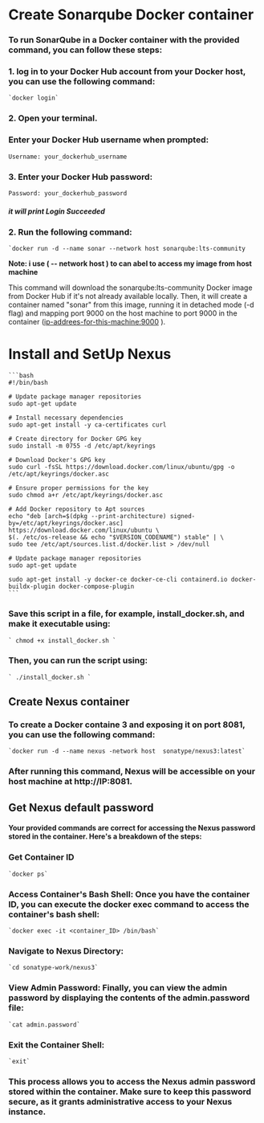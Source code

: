 
# Create Sonarqube Docker container

### To run SonarQube in a Docker container with the provided command, you can follow these steps:
### 1.  log in to your Docker Hub account from your Docker host, you can use the following command: 

    `docker login`

### 2. Open your terminal.
### Enter your Docker Hub username when prompted:

 `Username: your_dockerhub_username`

### 3. Enter your Docker Hub password:

 `Password: your_dockerhub_password`

 ##### it will print Login Succeeded

### 2. Run the following command:

    `docker run -d --name sonar --network host sonarqube:lts-community
    
**Note: i use ( -- network host ) to can abel to access my image from host machine**

 This command will download the sonarqube:lts-community Docker image from Docker Hub if it's not already available locally. Then, it will create a container named "sonar" from this image, running it in detached mode (-d flag) and mapping port 9000 on the host machine to port 9000 in the container (<ip-addrees-for-this-machine:9000> ).

# Install and SetUp Nexus 
    ```bash 
    #!/bin/bash

    # Update package manager repositories
    sudo apt-get update

    # Install necessary dependencies
    sudo apt-get install -y ca-certificates curl

    # Create directory for Docker GPG key
    sudo install -m 0755 -d /etc/apt/keyrings

    # Download Docker's GPG key
    sudo curl -fsSL https://download.docker.com/linux/ubuntu/gpg -o /etc/apt/keyrings/docker.asc

    # Ensure proper permissions for the key
    sudo chmod a+r /etc/apt/keyrings/docker.asc

    # Add Docker repository to Apt sources
    echo "deb [arch=$(dpkg --print-architecture) signed-by=/etc/apt/keyrings/docker.asc] https://download.docker.com/linux/ubuntu \
    $(. /etc/os-release && echo "$VERSION_CODENAME") stable" | \
    sudo tee /etc/apt/sources.list.d/docker.list > /dev/null

    # Update package manager repositories
    sudo apt-get update

    sudo apt-get install -y docker-ce docker-ce-cli containerd.io docker-buildx-plugin docker-compose-plugin
    ```

### Save this script in a file, for example, install_docker.sh, and make it executable using:

    ` chmod +x install_docker.sh `

### Then, you can run the script using:

    ` ./install_docker.sh `

## Create Nexus container


### To create a Docker containe 3 and exposing it on port 8081, you can use the following command: 
    `docker run -d --name nexus -network host  sonatype/nexus3:latest` 
### After running this command, Nexus will be accessible on your host machine at http://IP:8081.

## Get Nexus default password
#### Your provided commands are correct for accessing the Nexus password stored in the container. Here's a breakdown of the steps:

### Get Container ID
    `docker ps`

### Access Container's Bash Shell: Once you have the container ID, you can execute the docker exec command to access the container's bash shell:
    `docker exec -it <container_ID> /bin/bash`
### Navigate to Nexus Directory:
    `cd sonatype-work/nexus3`
### View Admin Password: Finally, you can view the admin password by displaying the contents of the admin.password file:

    `cat admin.password`

### Exit the Container Shell:
    `exit`
### This process allows you to access the Nexus admin password stored within the container. Make sure to keep this password secure, as it grants administrative access to your Nexus instance.

